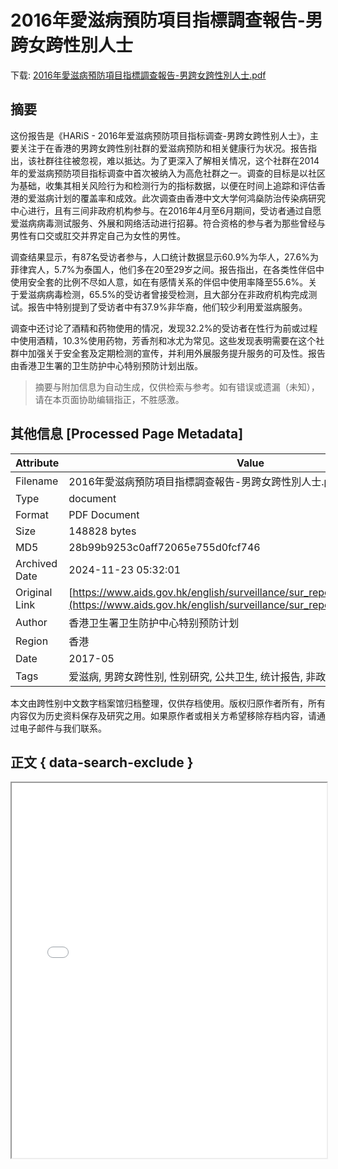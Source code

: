 # 2016年愛滋病預防項目指標調查報告-男跨女跨性別人士

<!-- tcd_download_link -->
下载: <a href="../2016年愛滋病預防項目指標調查報告-男跨女跨性別人士.pdf" download>2016年愛滋病預防項目指標調查報告-男跨女跨性別人士.pdf</a>
<!-- tcd_download_link_end -->

## 摘要

<!-- tcd_abstract -->
这份报告是《HARiS - 2016年爱滋病预防项目指标调查-男跨女跨性别人士》，主要关注于在香港的男跨女跨性别社群的爱滋病预防和相关健康行为状况。报告指出，该社群往往被忽视，难以抵达。为了更深入了解相关情况，这个社群在2014年的爱滋病预防项目指标调查中首次被纳入为高危社群之一。调查的目标是以社区为基础，收集其相关风险行为和检测行为的指标数据，以便在时间上追踪和评估香港的爱滋病计划的覆盖率和成效。此次调查由香港中文大学何鸿燊防治传染病研究中心进行，且有三间非政府机构参与。在2016年4月至6月期间，受访者通过自愿爱滋病病毒测试服务、外展和网络活动进行招募。符合资格的参与者为那些曾经与男性有口交或肛交并界定自己为女性的男性。

调查结果显示，有87名受访者参与，人口统计数据显示60.9%为华人，27.6%为菲律宾人，5.7%为泰国人，他们多在20至29岁之间。报告指出，在各类性伴侣中使用安全套的比例不尽如人意，如在有感情关系的伴侣中使用率降至55.6%。关于爱滋病病毒检测，65.5%的受访者曾接受检测，且大部分在非政府机构完成测试。报告中特别提到了受访者中有37.9%非华裔，他们较少利用爱滋病服务。

调查中还讨论了酒精和药物使用的情况，发现32.2%的受访者在性行为前或过程中使用酒精，10.3%使用药物，芳香剂和冰尤为常见。这些发现表明需要在这个社群中加强关于安全套及定期检测的宣传，并利用外展服务提升服务的可及性。报告由香港卫生署的卫生防护中心特别预防计划出版。

<!-- tcd_abstract_end -->

> 摘要与附加信息为自动生成，仅供检索与参考。如有错误或遗漏（未知），请在本页面协助编辑指正，不胜感激。

## 其他信息 [Processed Page Metadata]

| Attribute       | Value                                  |
|-----------------|----------------------------------------|
| Filename        | 2016年愛滋病預防項目指標調查報告-男跨女跨性別人士.pdf                             |
| Type            | document                                 |
| Format          | PDF Document                               |
| Size            | 148828 bytes                           |
| MD5             | 28b99b9253c0aff72065e755d0fcf746                                  |
| Archived Date   | 2024-11-23 05:32:01                             |
| Original Link   | [https://www.aids.gov.hk/english/surveillance/sur_report/haris2016tg_c.pdf](https://www.aids.gov.hk/english/surveillance/sur_report/haris2016tg_c.pdf)                         |
| Author          | 香港卫生署卫生防护中心特别预防计划                               |
| Region          | 香港                               |
| Date            | 2017-05                                 |
| Tags            | 爱滋病, 男跨女跨性别, 性别研究, 公共卫生, 统计报告, 非政府组织, 健康行为                                 |

本文由跨性别中文数字档案馆归档整理，仅供存档使用。版权归原作者所有，所有内容仅为历史资料保存及研究之用。如果原作者或相关方希望移除存档内容，请通过电子邮件与我们联系。

## 正文 { data-search-exclude }

<!-- tcd_main_text -->
<iframe src="../2016年愛滋病預防項目指標調查報告-男跨女跨性別人士.pdf" width="100%" height="600px">
    <p>无法显示PDF，请下载查看。</p>
</iframe>
<!-- tcd_main_text_end -->

